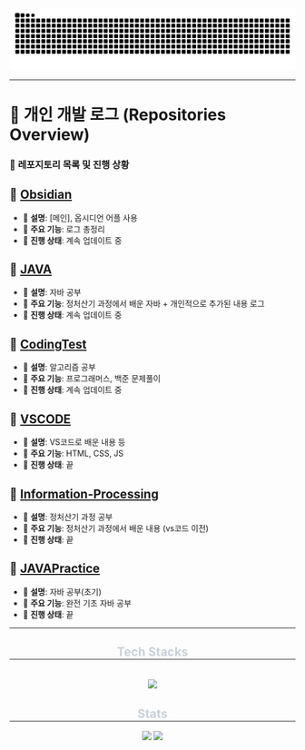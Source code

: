 

<img src="https://github.com/HTH-0/HTH-0/blob/output/github-contribution-grid-snake.svg"/>

---

# 📖 **개인 개발 로그 (Repositories Overview)**

### 📌 **레포지토리 목록 및 진행 상황**

## 📂 **[Obsidian](https://github.com/HTH-0/Obsidian.git)**
- 🔹 **설명**: [메인], 옵시디언 어플 사용
- 🚀 **주요 기능**: 로그 총정리
- 📅 **진행 상태**: 계속 업데이트 중

## 📂 **[JAVA](https://github.com/HTH-0/JAVA.git)**
- 🔹 **설명**: 자바 공부
- 🚀 **주요 기능**: 정처산기 과정에서 배운 자바 + 개인적으로 추가된 내용 로그
- 📅 **진행 상태**: 계속 업데이트 중

## 📁 **[CodingTest](https://github.com/HTH-0/CodingTest.git)**
- 🔹 **설명**: 알고리즘 공부
- 🚀 **주요 기능**: 프로그래머스, 백준 문제풀이
- 📅 **진행 상태**: 계속 업데이트 중

## 📁 **[VSCODE](https://github.com/HTH-0/VSCODE.git)**
- 🔹 **설명**: VS코드로 배운 내용 등
- 🚀 **주요 기능**: HTML, CSS, JS
- 📅 **진행 상태**: 끝

## 📁 **[Information-Processing](https://github.com/HTH-0/Information-Processing.git)**
- 🔹 **설명**: 정처산기 과정 공부
- 🚀 **주요 기능**: 정처산기 과정에서 배운 내용 (vs코드 이전)
- 📅 **진행 상태**: 끝

## 📁 **[JAVAPractice](https://github.com/HTH-0/JAVAPractice.git)**
- 🔹 **설명**: 자바 공부(초기)
- 🚀 **주요 기능**: 완전 기초 자바 공부
- 📅 **진행 상태**: 끝

 
---
<div align= "center">
    <div align= "center">
    <h2 style="border-bottom: 1px solid #21262d; color: #c9d1d9;"> Tech Stacks </h2> <br> 
    <div style="margin: 0 auto; text-align: center;" align= "center"> <img src="https://img.shields.io/badge/Java-007396?style=flat-square&logo=Java&logoColor=white">
          </div>
    </div>
    <div align= "center"> 
    <h2 style="border-bottom: 1px solid #21262d; color: #c9d1d9;"> Stats </h2> <div align= "center"> <img src="https://github-readme-stats.vercel.app/api?username=HTH-0&bg_color=180,000000,00000000&title_color=ffffff&text_color=ffffff"
         /> <img src="https://github-readme-stats.vercel.app/api/top-langs/?username=HTH-0&layout=compact&bg_color=180,000000,00000000&title_color=ffffff&text_color=ffffff"
           /> </div> 
    </div>
